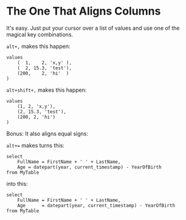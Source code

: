 # The One That Aligns Columns

It's easy. Just put your cursor over a list of values and use one of the magical key combinations.

`alt+,` makes this happen:
```
values
    (  1,    2, 'x,y' ),
    (  2, 15.3, 'test'),
    (200,    2, 'hi'  )
)
```

`alt+shift+,` makes this happen:
```
values
    (1, 2, 'x,y'),
    (2, 15.3, 'test'),
    (200, 2, 'hi')
)
```

Bonus: It also aligns equal signs:

`alt+=` makes turns this:
```
select
    FullName = FirstName + ' ' + LastName,
    Age = datepart(year, current_timestamp) - YearOfBirth
from MyTable
```
into this:
```
select
    FullName = FirstName + ' ' + LastName,
    Age      = datepart(year, current_timestamp) - YearOfBirth
from MyTable
```
